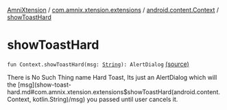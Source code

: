 [AmniXtension](../../index.md) / [com.amnix.xtension.extensions](../index.md) / [android.content.Context](index.md) / [showToastHard](./show-toast-hard.md)

# showToastHard

`fun Context.showToastHard(msg: `[`String`](https://kotlinlang.org/api/latest/jvm/stdlib/kotlin/-string/index.html)`): AlertDialog` [(source)](https://github.com/AmniX/AmniXTension/tree/master/AmniXtension/src/main/java/com/amnix/xtension/extensions/ContextExtension.kt#L63)

There is No Such Thing name Hard Toast, Its just an AlertDialog which will the [msg](show-toast-hard.md#com.amnix.xtension.extensions$showToastHard(android.content.Context, kotlin.String)/msg) you passed until user cancels it.

